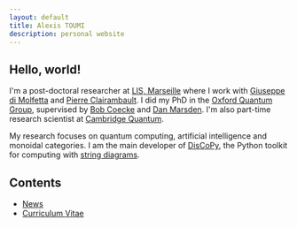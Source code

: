 ```yaml
---
layout: default
title: Alexis TOUMI
description: personal website
---
```


## Hello, world!

I'm a post-doctoral researcher at [LIS, Marseille](https://www.lis-lab.fr/) where I work with [Giuseppe di Molfetta](https://www.giuseppe-dimolfetta.com/) and [Pierre Clairambault](https://pageperso.lis-lab.fr/pierre.clairambault/).
I did my PhD in the [Oxford Quantum Group](http://www.cs.ox.ac.uk/activities/quantum/), supervised by [Bob Coecke](https://en.wikipedia.org/wiki/Bob_Coecke) and [Dan Marsden](https://stringdiagram.com/).
I'm also part-time research scientist at [Cambridge Quantum](https://cambridgequantum.com).

My research focuses on quantum computing, artificial intelligence and monoidal categories.
I am the main developer of [DisCoPy](https://discopy.org), the Python toolkit for computing with [string diagrams](https://en.wikipedia.org/wiki/String_diagram).

## Contents

* [News](news)
* [Curriculum Vitae](short-cv/Alexis-TOUMI.pdf)
